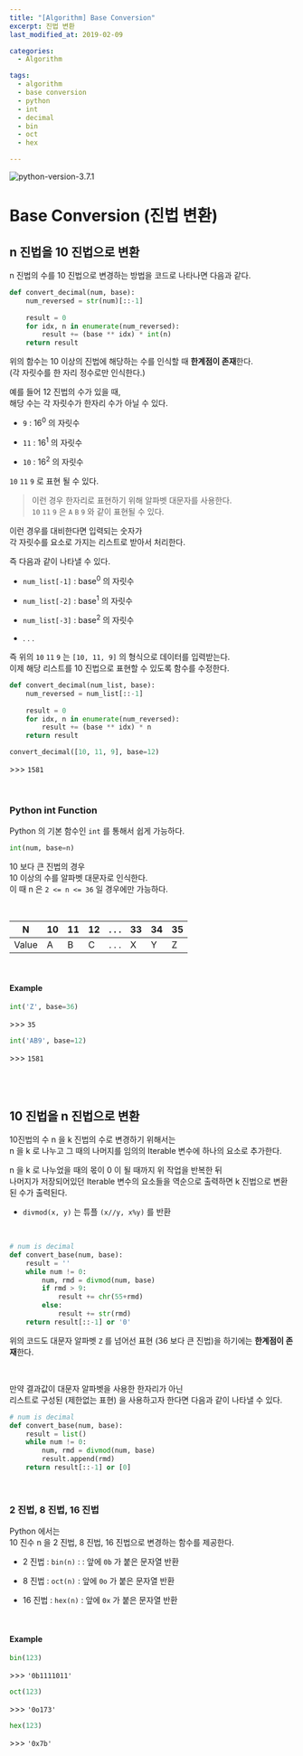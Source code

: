 ```yaml
---
title: "[Algorithm] Base Conversion"
excerpt: 진법 변환
last_modified_at: 2019-02-09

categories:
  - Algorithm

tags:
  - algorithm
  - base conversion
  - python
  - int
  - decimal
  - bin
  - oct
  - hex

---
```


![python-version-3.7.1](https://img.shields.io/badge/python-v3.7.1-blue.svg)

# Base Conversion (진법 변환)

## n 진법을 10 진법으로 변환

n 진법의 수를 10 진법으로 변경하는 방법을 코드로 나타나면 다음과 같다.  

```python
def convert_decimal(num, base):
    num_reversed = str(num)[::-1]
    
    result = 0
    for idx, n in enumerate(num_reversed):
        result += (base ** idx) * int(n)
    return result
```

위의 함수는 10 이상의 진법에 해당하는 수를 인식할 때 **한계점이 존재**한다.  
(각 자릿수를 한 자리 정수로만 인식한다.)  

예를 들어 12 진법의 수가 있을 때,  
해당 수는 각 자릿수가 한자리 수가 아닐 수 있다.  

- `9` : 16<sup>0</sup> 의 자릿수

- `11` : 16<sup>1</sup> 의 자릿수

- `10` : 16<sup>2</sup> 의 자릿수

`10` `11` `9` 로 표현 될 수 있다.  

> 이런 경우 한자리로 표현하기 위해 알파벳 대문자를 사용한다.  
> `10` `11` `9` 은 `A` `B` `9` 와 같이 표현될 수 있다.  

이런 경우를 대비한다면 입력되는 숫자가  
각 자릿수를 요소로 가지는 리스트로 받아서 처리한다.  

즉 다음과 같이 나타낼 수 있다.  

- `num_list[-1]` : base<sup>0</sup> 의 자릿수

- `num_list[-2]` : base<sup>1</sup> 의 자릿수

- `num_list[-3]` : base<sup>2</sup> 의 자릿수

- . . .

즉 위의 `10` `11` `9` 는 `[10, 11, 9]` 의 형식으로 데이터를 입력받는다.  
이제 해당 리스트를 10 진법으로 표현할 수 있도록 함수를 수정한다.  

```python
def convert_decimal(num_list, base):
    num_reversed = num_list[::-1]
    
    result = 0
    for idx, n in enumerate(num_reversed):
        result += (base ** idx) * n
    return result
```

```python
convert_decimal([10, 11, 9], base=12)
```
\>\>\> `1581`

<br>

### Python int Function

Python 의 기본 함수인 `int` 를 통해서 쉽게 가능하다.  

```python
int(num, base=n)
```

10 보다 큰 진법의 경우  
10 이상의 수를 알파벳 대문자로 인식한다.  
이 때 n 은 `2 <= n <= 36` 일 경우에만 가능하다.  

<br>

| N     | 10 | 11 | 12 | . . . | 33 | 34 | 35 |
|-------|----|----|----|-------|----|----|----|
| Value | A  | B  | C  | . . . | X  | Y  | Z  |

<br>

#### Example

```python
int('Z', base=36)
```
\>\>\> `35`  

```python
int('AB9', base=12)
```
\>\>\> `1581`  

<br><br>

## 10 진법을 n 진법으로 변환

10진법의 수 n 을 k 진법의 수로 변경하기 위해서는  
n 을 k 로 나누고 그 때의 나머지를 임의의 Iterable 변수에 하나의 요소로 추가한다.  

n 을 k 로 나누었을 때의 몫이 0 이 될 때까지 위 작업을 반복한 뒤  
나머지가 저장되어있던 Iterable 변수의 요소들을 역순으로 출력하면 k 진법으로 변환된 수가 출력된다.  

- `divmod(x, y)` 는 튜플 `(x//y, x%y)` 를 반환

<br>

```python
# num is decimal
def convert_base(num, base):
    result = ''
    while num != 0:
        num, rmd = divmod(num, base)
        if rmd > 9:
            result += chr(55+rmd)
        else:
            result += str(rmd)
    return result[::-1] or '0'
```

위의 코드도 대문자 알파벳 `Z` 를 넘어선 표현 (36 보다 큰 진법)을 하기에는 **한계점이 존재**한다.  

<br>

만약 결과값이 대문자 알파벳을 사용한 한자리가 아닌  
리스트로 구성된 (제한없는 표현) 을 사용하고자 한다면 다음과 같이 나타낼 수 있다.  

```python
# num is decimal
def convert_base(num, base):
    result = list()
    while num != 0:
        num, rmd = divmod(num, base)
        result.append(rmd)
    return result[::-1] or [0]
```

<br>

### 2 진법, 8 진법, 16 진법  

Python 에서는  
10 진수 n 을 2 진법, 8 진법, 16 진법으로 변경하는 함수를 제공한다.  

- 2 진법 : `bin(n)` : : 앞에 `0b` 가 붙은 문자열 반환

- 8 진법 : `oct(n)` : 앞에 `0o` 가 붙은 문자열 반환

- 16 진법 : `hex(n)` : 앞에 `0x` 가 붙은 문자열 반환

<br>

#### Example

```python
bin(123)
```
\>\>\> `'0b1111011'`

```python
oct(123)
```
\>\>\> `'0o173'`

```python
hex(123)
```
\>\>\> `'0x7b'`
